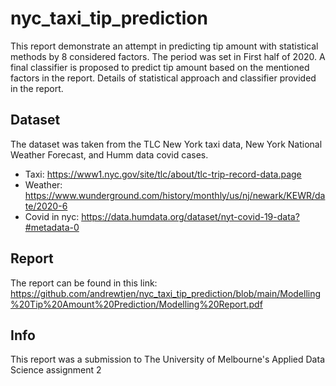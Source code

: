 # nyc_taxi_tip_prediction

This report demonstrate an attempt in predicting tip amount with statistical methods by 8 considered factors. The period was set in First half of 2020. A final classifier is proposed to predict tip amount based on the mentioned factors in the report. Details of statistical approach and classifier provided in the report.

## Dataset
The dataset was taken from the TLC New York taxi data, New York National Weather Forecast, and Humm data covid cases.

* Taxi: https://www1.nyc.gov/site/tlc/about/tlc-trip-record-data.page
* Weather: https://www.wunderground.com/history/monthly/us/nj/newark/KEWR/date/2020-6
* Covid in nyc: https://data.humdata.org/dataset/nyt-covid-19-data?#metadata-0


## Report

The report can be found in this link: https://github.com/andrewtjen/nyc_taxi_tip_prediction/blob/main/Modelling%20Tip%20Amount%20Prediction/Modelling%20Report.pdf

## Info

This report was a submission to The University of Melbourne's Applied Data Science assignment 2
